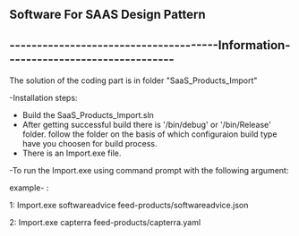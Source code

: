 ## Software For SAAS Design Pattern

## --------------------------------------Information-------------------------------
The solution of the coding part is in folder "SaaS_Products_Import"

-Installation steps:

* Build the SaaS_Products_Import.sln
* After getting successful build there is '/bin/debug' or '/bin/Release' folder. follow the folder on the basis of which configuraion      build type have you choosen for build process.
* There is an Import.exe file.

-To run the Import.exe using command prompt with the following argument:

example- :

1: Import.exe softwareadvice feed-products/softwareadvice.json

2: Import.exe capterra feed-products/capterra.yaml
         
         
         
